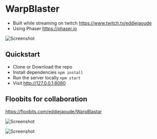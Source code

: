 # WarpBlaster

- Built while streaming on twitch https://www.twitch.tv/eddiejaoude
- Using Phaser https://phaser.io

![Screenshot](https://user-images.githubusercontent.com/624760/38458097-d1845cd8-3a91-11e8-9c88-f5ef40b081f8.png)

## Quickstart

- Clone or Download the repo
- Install dependencies `npm install`
- Run the server locally `npm start`
- Visit http://127.0.0.1:8080

## Floobits for collaboration

https://floobits.com/eddiejaoude/WarpBlastar

![Screenshot](https://user-images.githubusercontent.com/624760/38452597-455e7f6a-3a3f-11e8-8db5-3b5b9fd181ca.png)

![Screenshot](https://user-images.githubusercontent.com/624760/38452595-3dabab12-3a3f-11e8-8470-693f77eacd17.png)

